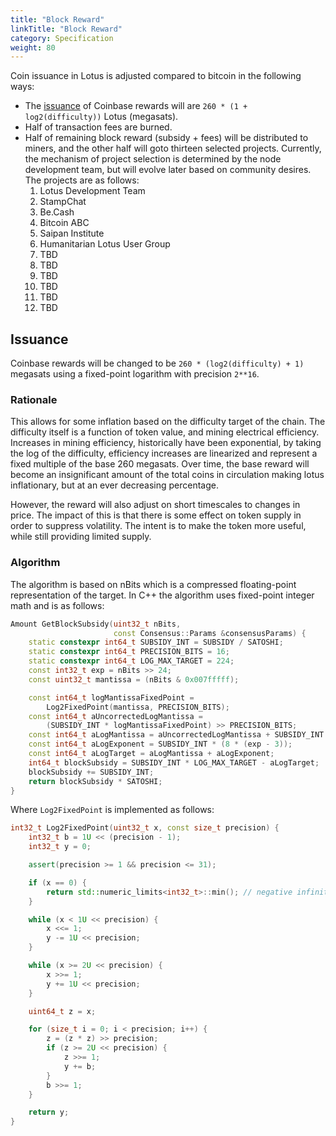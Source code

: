 ```yaml
---
title: "Block Reward"
linkTitle: "Block Reward"
category: Specification
weight: 80
---
```


Coin issuance in Lotus is adjusted compared to bitcoin in the following ways:
* The [issuance](#issuance) of Coinbase rewards will are `260 * (1 + log2(difficulty))` Lotus (megasats).
* Half of transaction fees are burned.
* Half of remaining block reward (subsidy + fees) will be distributed to miners,
  and the other half will goto thirteen selected projects. Currently, the
  mechanism of project selection is determined by the node development team, but
  will evolve later based on community desires. The projects are as follows:
  1. Lotus Development Team
  2. StampChat
  3. Be.Cash
  4. Bitcoin ABC
  5. Saipan Institute
  6. Humanitarian Lotus User Group
  7. TBD
  8. TBD
  9. TBD
  10. TBD
  11. TBD
  13. TBD

## Issuance

Coinbase rewards will be changed to be `260 * (log2(difficulty) + 1)` megasats
using a fixed-point logarithm with precision `2**16`.

### Rationale

This allows for some inflation based on the difficulty target of the chain. The
difficulty itself is a function of token value, and mining electrical
efficiency. Increases in mining efficiency, historically have been exponential,
by taking the log of the difficulty, efficiency increases are linearized and
represent a fixed multiple of the base 260 megasats. Over time, the base reward
will become an insignificant amount of the total coins in circulation making
lotus inflationary, but at an ever decreasing percentage.

However, the reward will also adjust on short timescales to changes in price.
The impact of this is that there is some effect on token supply in order to
suppress volatility. The intent is to make the token more useful, while still
providing limited supply.

### Algorithm

The algorithm is based on nBits which is a compressed floating-point
representation of the target. In C++ the algorithm uses fixed-point integer math
and is as follows:

```C++
Amount GetBlockSubsidy(uint32_t nBits,
                       const Consensus::Params &consensusParams) {
    static constexpr int64_t SUBSIDY_INT = SUBSIDY / SATOSHI;
    static constexpr int64_t PRECISION_BITS = 16;
    static constexpr int64_t LOG_MAX_TARGET = 224;
    const int32_t exp = nBits >> 24;
    const uint32_t mantissa = (nBits & 0x007fffff);

    const int64_t logMantissaFixedPoint =
        Log2FixedPoint(mantissa, PRECISION_BITS);
    const int64_t aUncorrectedLogMantissa =
        (SUBSIDY_INT * logMantissaFixedPoint) >> PRECISION_BITS;
    const int64_t aLogMantissa = aUncorrectedLogMantissa + SUBSIDY_INT * PRECISION_BITS;
    const int64_t aLogExponent = SUBSIDY_INT * (8 * (exp - 3));
    const int64_t aLogTarget = aLogMantissa + aLogExponent;
    int64_t blockSubsidy = SUBSIDY_INT * LOG_MAX_TARGET - aLogTarget;
    blockSubsidy += SUBSIDY_INT;
    return blockSubsidy * SATOSHI;
}
```

Where `Log2FixedPoint` is implemented as follows:

```C++
int32_t Log2FixedPoint(uint32_t x, const size_t precision) {
    int32_t b = 1U << (precision - 1);
    int32_t y = 0;

    assert(precision >= 1 && precision <= 31);

    if (x == 0) {
        return std::numeric_limits<int32_t>::min(); // negative infinity
    }

    while (x < 1U << precision) {
        x <<= 1;
        y -= 1U << precision;
    }

    while (x >= 2U << precision) {
        x >>= 1;
        y += 1U << precision;
    }

    uint64_t z = x;

    for (size_t i = 0; i < precision; i++) {
        z = (z * z) >> precision;
        if (z >= 2U << precision) {
            z >>= 1;
            y += b;
        }
        b >>= 1;
    }

    return y;
}
```

